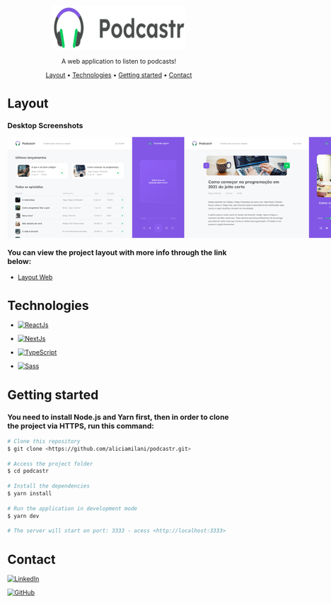 <p align="center">
    <img src="./public/logo.svg" height="100" width="300" alt="Podcastr" />
  </a>
</p>

<p align="center">A web application to listen to podcasts!</p>

<p align="center">
 <a href="#layout">Layout</a> •
 <a href="#technologies">Technologies</a> • 
 <a href="#getting-started">Getting started</a> • 
 <a href="#contact">Contact</a>
</p>

# Layout
### Desktop Screenshots

<div style="display: flex; flex-direction: 'column'; align-items: 'center';">
  <img src="/assets/home1.png" width="400px" alt="Podcastr" /> 
  <img src="/assets/description.png" width="400px" alt="Podcastr" />
</div>

### You can view the project layout with more info through the link below:

- <a href="https://www.figma.com/file/ZiFftI3OqYsbybqolF1iKs/Podcastr">Layout Web</a>

# Technologies

- [![ReactJs](https://img.shields.io/badge/React-20232A?style=for-the-badge&logo=react&logoColor=61DAFB)](https://reactjs.org/)

- [![NextJs](https://img.shields.io/badge/next.js-000000?style=for-the-badge&logo=next.js&logoColor=white)](https://nextjs.org/)

- [![TypeScript](https://img.shields.io/badge/TypeScript-007ACC?style=for-the-badge&logo=typescript&logoColor=white)](https://www.typescriptlang.org/)

- [![Sass](https://img.shields.io/badge/Sass-CC6699?style=for-the-badge&logo=sass&logoColor=white)](https://sass-lang.com/)
# Getting started

### You need to install Node.js and Yarn first, then in order to clone the project via HTTPS, run this command:
```bash
# Clone this repository
$ git clone <https://github.com/aliciamilani/podcastr.git>

# Access the project folder
$ cd podcastr

# Install the dependencies
$ yarn install

# Run the application in development mode
$ yarn dev

# The server will start on port: 3333 - acess <http://localhost:3333>
```

# Contact

[![LinkedIn](https://img.shields.io/badge/LinkedIn-0077B5?style=for-the-badge&logo=linkedin&logoColor=white)](https://www.linkedin.com/in/annaaliciamilani/)

[![GitHub](https://img.shields.io/badge/GitHub-100000?style=for-the-badge&logo=github&logoColor=white)](https://github.com/aliciamilani)

